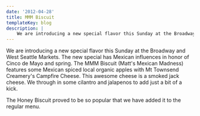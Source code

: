 ```yaml
---
date: '2012-04-28'
title: MMM Biscuit
templateKey: blog
description: |
    We are introducing a new special flavor this Sunday at the Broadway and West Seattle Markets.
---
```

We are introducing a new special flavor this Sunday at the Broadway and West Seattle Markets.  The new special has Mexican influences in honor of Cinco de Mayo and spring.  The MMM Biscuit (Matt's Mexican Madness) features some Mexican spiced local organic apples with Mt Townsend Creamery's Campfire Cheese.  This awesome cheese is a smoked jack cheese.  We through in some cilantro and jalapenos to add just a bit of a kick.

The Honey Biscuit proved to be so popular that we have added it to the regular menu.
